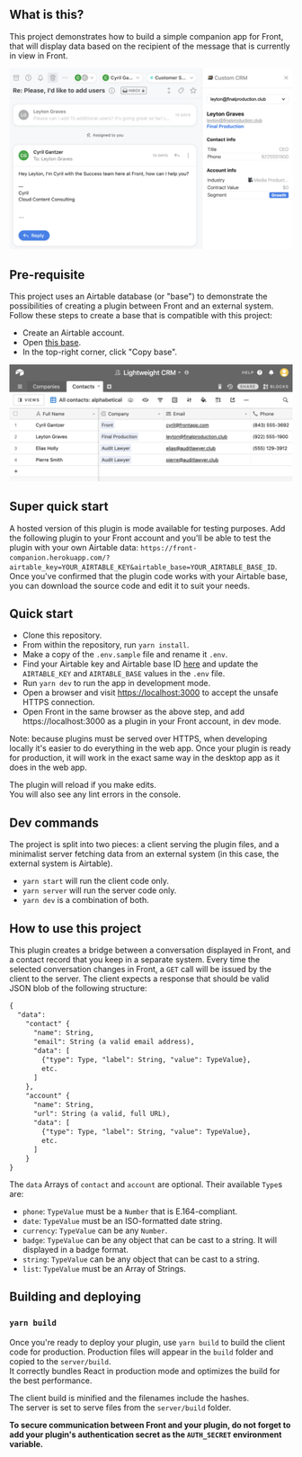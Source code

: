 ## What is this?
This project demonstrates how to build a simple companion app for Front, that will display data based on the recipient of the message that is currently in view in Front.

![Image of the plugin](/screenshot.png)

## Pre-requisite
This project uses an Airtable database (or "base") to demonstrate the possibilities of creating a plugin between Front and an external system. Follow these steps to create a base that is compatible with this project:
- Create an Airtable account.
- Open [this base](https://airtable.com/shrsvAFoN10mASCl0/tbldRw3cOpvbSRwhg/viwUjDGw3BTVUeJNi?blocks=bipzrtMrMP3Pbr7vF).
- In the top-right corner, click "Copy base".

![Excerpt of the Airtable base](/airtable.png)

## Super quick start
A hosted version of this plugin is mode available for testing purposes. Add the following plugin to your Front account and you'll be able to test the plugin with your own Airtable data: `https://front-companion.herokuapp.com/?airtable_key=YOUR_AIRTABLE_KEY&airtable_base=YOUR_AIRTABLE_BASE_ID`.
Once you've confirmed that the plugin code works with your Airtable base, you can download the source code and edit it to suit your needs.

## Quick start
- Clone this repository.
- From within the repository, run `yarn install`.
- Make a copy of the `.env.sample` file and rename it `.env`. 
- Find your Airtable key and Airtable base ID [here](https://airtable.com/api) and update the `AIRTABLE_KEY` and `AIRTABLE_BASE` values in the `.env` file.
- Run `yarn dev` to run the app in development mode.
- Open a browser and visit [https://localhost:3000](https://localhost:3000) to accept the unsafe HTTPS connection.
- Open Front in the same browser as the above step, and add https://localhost:3000 as a plugin in your Front account, in dev mode.

Note: because plugins must be served over HTTPS, when developing locally it's easier to do everything in the web app. Once your plugin is ready for production, it will work in the exact same way in the desktop app as it does in the web app.

The plugin will reload if you make edits.<br />
You will also see any lint errors in the console.

## Dev commands
The project is split into two pieces: a client serving the plugin files, and a minimalist server fetching data from an external system (in this case, the external system is Airtable).
- `yarn start` will run the client code only.
- `yarn server` will run the server code only.
- `yarn dev` is a combination of both.

## How to use this project
This plugin creates a bridge between a conversation displayed in Front, and a contact record that you keep in a separate system. Every time the selected conversation changes in Front, a `GET` call will be issued by the client to the server. The client expects a response that should be valid JSON blob of the following structure:

```
{
  "data":
    "contact" {
      "name": String,
      "email": String (a valid email address),
      "data": [
        {"type": Type, "label": String, "value": TypeValue},
        etc.
      ]
    },
    "account" {
      "name": String,
      "url": String (a valid, full URL),
      "data": [
        {"type": Type, "label": String, "value": TypeValue},
        etc.
      ]
    }
}
```

The `data` Arrays of `contact` and `account` are optional. Their available `Type`s are:
- `phone`: `TypeValue` must be a `Number` that is E.164-compliant.
- `date`: `TypeValue` must be an ISO-formatted date string.
- `currency`: `TypeValue` can be any `Number`.
- `badge`: `TypeValue` can be any object that can be cast to a string. It will displayed in a badge format.
- `string`: `TypeValue` can be any object that can be cast to a string.
- `list`: `TypeValue` must be an Array of Strings.

## Building and deploying

### `yarn build`
Once you're ready to deploy your plugin, use `yarn build` to build the client code for production. Production files will appear in the `build` folder and copied to the `server/build`.<br />
It correctly bundles React in production mode and optimizes the build for the best performance.

The client build is minified and the filenames include the hashes.<br />
The server is set to serve files from the `server/build` folder.

**To secure communication between Front and your plugin, do not forget to add your plugin's authentication secret as the `AUTH_SECRET` environment variable.**